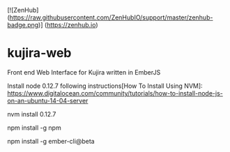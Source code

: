 [![ZenHub] (https://raw.githubusercontent.com/ZenHubIO/support/master/zenhub-badge.png)] (https://zenhub.io)
# kujira-web

Front end Web Interface for Kujira written in EmberJS


Install node 0.12.7 following instructions[How To Install Using NVM]:
https://www.digitalocean.com/community/tutorials/how-to-install-node-js-on-an-ubuntu-14-04-server

nvm install 0.12.7

npm install -g npm

npm install -g ember-cli@beta
